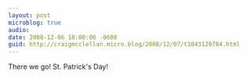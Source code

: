 ```yaml
---
layout: post
microblog: true
audio: 
date: 2008-12-06 18:00:00 -0600
guid: http://craigmcclellan.micro.blog/2008/12/07/t1043129784.html
---
```

There we go!  St. Patrick's Day!
